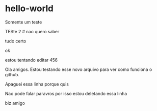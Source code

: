# hello-world
Somente um teste


TESte 2 # nao quero saber


tudo certo

ok

estou tentando editar
456

Ola amigos. Estou testando esse novo arquivo para ver como funciona o github.

Apaguei essa linha porque quis


Nao pode falar paravros por isso estou deletando essa linha

blz amigo
